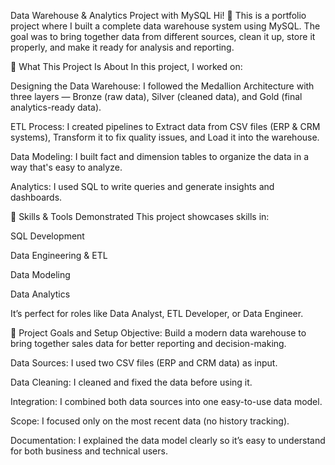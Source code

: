 Data Warehouse & Analytics Project with MySQL
Hi! 👋 This is a portfolio project where I built a complete data warehouse system using MySQL. The goal was to bring together data from different sources, clean it up, store it properly, and make it ready for analysis and reporting.

📌 What This Project Is About
In this project, I worked on:

Designing the Data Warehouse: I followed the Medallion Architecture with three layers — Bronze (raw data), Silver (cleaned data), and Gold (final analytics-ready data).

ETL Process: I created pipelines to Extract data from CSV files (ERP & CRM systems), Transform it to fix quality issues, and Load it into the warehouse.

Data Modeling: I built fact and dimension tables to organize the data in a way that's easy to analyze.

Analytics: I used SQL to write queries and generate insights and dashboards.

🎯 Skills & Tools Demonstrated
This project showcases skills in:

SQL Development

Data Engineering & ETL

Data Modeling

Data Analytics

It’s perfect for roles like Data Analyst, ETL Developer, or Data Engineer.

🚧 Project Goals and Setup
Objective: Build a modern data warehouse to bring together sales data for better reporting and decision-making.

Data Sources: I used two CSV files (ERP and CRM data) as input.

Data Cleaning: I cleaned and fixed the data before using it.

Integration: I combined both data sources into one easy-to-use data model.

Scope: I focused only on the most recent data (no history tracking).

Documentation: I explained the data model clearly so it’s easy to understand for both business and technical users.
